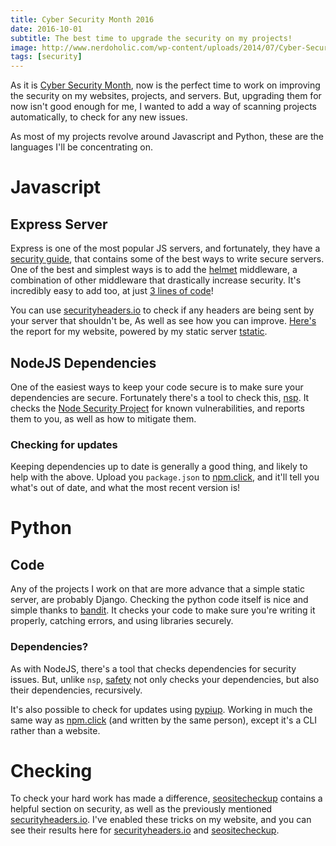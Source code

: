 ```yaml
---
title: Cyber Security Month 2016
date: 2016-10-01
subtitle: The best time to upgrade the security on my projects!
image: http://www.nerdoholic.com/wp-content/uploads/2014/07/Cyber-Security-_sized.jpg
tags: [security]
---
```


As it is [Cyber Security Month](https://cybersecuritymonth.eu/), now is the perfect time to work on improving the security on my websites, projects, and servers. But, upgrading them for now isn't good enough for me, I wanted to add a way of scanning projects automatically, to check for any new issues.

As most of my projects revolve around Javascript and Python, these are the languages I'll be concentrating on.

# Javascript
## Express Server
Express is one of the most popular JS servers, and fortunately, they have a [security guide](http://expressjs.com/en/advanced/best-practice-security.html), that contains some of the best ways to write secure servers. One of the best and simplest ways is to add the [helmet](https://www.npmjs.com/package/helmet) middleware, a combination of other middleware that drastically increase security. It's incredibly easy to add too, at just [3 lines of code](https://github.com/RealOrangeOne/host-container/commit/90adfd04aed2f2065d803623c297dc1a8ae71632)!

You can use [securityheaders.io](http://securityheaders.io/) to check if any headers are being sent by your server that shouldn't be, As well as see how you can improve. [Here's](https://securityheaders.io/?q=theorangeone.net&followRedirects=on) the report for my website, powered by my static server [tstatic](https://github.com/RealOrangeOne/tstatic).

## NodeJS Dependencies
One of the easiest ways to keep your code secure is to make sure your dependencies are secure. Fortunately there's a tool to check this, [nsp](https://www.npmjs.com/package/nsp). It checks the [Node Security Project](https://nodesecurity.io/) for known vulnerabilities, and reports them to you, as well as how to mitigate them.

### Checking for updates
Keeping dependencies up to date is generally a good thing, and likely to help with the above. Upload you `package.json` to [npm.click](http://npm.click/), and it'll tell you what's out of date, and what the most recent version is!

# Python
## Code
Any of the projects I work on that are more advance that a simple static server, are probably Django. Checking the python code itself is nice and simple thanks to [bandit](https://github.com/openstack/bandit). It checks your code to make sure you're writing it properly, catching errors, and using libraries securely.

### Dependencies?
As with NodeJS, there's a tool that checks dependencies for security issues. But, unlike `nsp`, [safety](https://pypi.python.org/pypi/safety) not only checks your dependencies, but also their dependencies, recursively.

It's also possible to check for updates using [pypiup](https://pypi.python.org/pypi/pypiup/). Working in much the same way as [npm.click](http://npm.click/) (and written by the same person), except it's a CLI rather than a website.

# Checking
To check your hard work has made a difference, [seositecheckup](http://seositecheckup.com/) contains a helpful section on security, as well as the previously mentioned [securityheaders.io](http://securityheaders.io/). I've enabled these tricks on my website, and you can see their results here for [securityheaders.io](https://securityheaders.io/?q=https%3A%2F%2Ftheorangeone.net&followRedirects=on) and [seositecheckup](http://seositecheckup.com/seo-audit/theorangeone.net).
